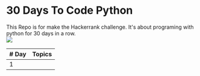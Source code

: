 # 30 Days To Code Python

This Repo is for make the Hackerrank challenge. It's about programing with python for 30 days in a row. <br>
<img src="https://media0.giphy.com/media/13HgwGsXF0aiGY/200w.gif?cid=82a1493boylenpgdmbwgi09c5ypnks0emhpkgob3rdpcx1yk&rid=200w.gif&ct=g" />

| # Day  |                                                                       Topics                                                                        |
| -----  | :-------------------------------------------------------------------------------------------------------------------------------------------------: |
|   1    |  |
<!-- 
|   2    |  |
|   3    |  |
|   4    |  |
|   5    |  |
|   6    |  |
|   7    |  |
|   8    |  |
|   9    |  |
|   10   |  |
|   11   |  |
|   12   |  |
|   13   |  |
|   14   |  |
|   15   |  |
|   16   |  |
|   17   |  |
|   18   |  |
|   19   |  |
|   20   |  |
|   21   |  |
|   22   |  |
|   23   |  |
|   24   |  |
|   25   |  |
|   26   |  |
|   27   |  |
|   28   |  |
|   29   |  |
|   30   |  |

-->
